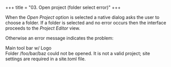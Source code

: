 +++
title = "03. Open project (folder select error)"
+++

When the *Open Project* option is selected a native dialog asks the user to choose a folder. If a folder is selected and no error occurs then the interface proceeds to the *Project Editor* view.

Otherwise an error message indicates the problem:

<div class="wireframe flex padded sml rhythm">
  <span>Main tool bar w/ Logo</span>
</div>

<div class="wireframe flex column padded center error">
  <span>
    Folder /foo/bar/baz could not be opened.
    It is not a valid project; site settings are required in a site.toml file.
  </span>
</div>
